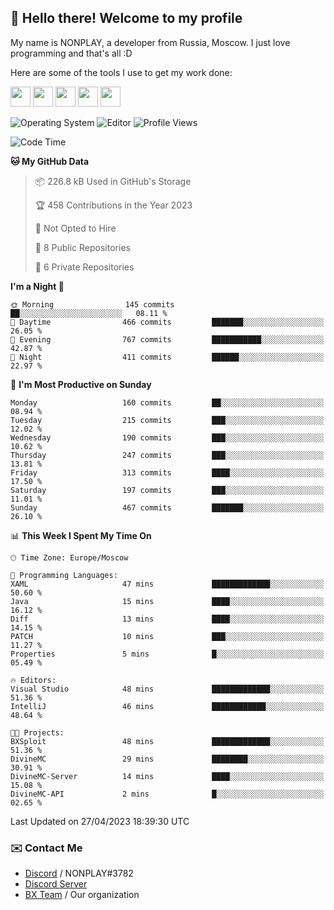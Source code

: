 ## :wave: Hello there! Welcome to my profile

My name is NONPLAY, a developer from Russia, Moscow. I just love programming and that's all :D

Here are some of the tools I use to get my work done:

<kbd><img height="32" src="https://img.icons8.com/color/2x/visual-studio-code-2019.png"></kbd>
<kbd><img height="32" src="https://img.icons8.com/color/2x/linux.png"></kbd>
<kbd><img height="32" src="https://img.icons8.com/fluent/2x/console.png"></kbd>
<kbd><img height="32" src="https://img.icons8.com/color/2x/open-source.png"></kbd>
<kbd><img height="32" src="https://img.icons8.com/color/2x/git.png"></kbd>

![Operating System](https://img.shields.io/badge/OS-Windows%2010%20Pro-informational?style=for-the-badge&logo=Windows&logoColor=white&color=007ec6)
![Editor](https://img.shields.io/badge/Editor-VS%20Code-informational?style=for-the-badge&logo=Visual%20Studio%20Code&logoColor=white&color=007ec6)
![Profile Views](https://komarev.com/ghpvc/?username=NONPLAYT&color=blue&style=for-the-badge)

<!--START_SECTION:waka-->
![Code Time](http://img.shields.io/badge/Code%20Time-130%20hrs%2037%20mins-blue)

**🐱 My GitHub Data** 

> 📦 226.8 kB Used in GitHub's Storage 
 > 
> 🏆 458 Contributions in the Year 2023
 > 
> 🚫 Not Opted to Hire
 > 
> 📜 8 Public Repositories 
 > 
> 🔑 6 Private Repositories 
 > 
**I'm a Night 🦉** 

```text
🌞 Morning                145 commits         ██░░░░░░░░░░░░░░░░░░░░░░░   08.11 % 
🌆 Daytime                466 commits         ███████░░░░░░░░░░░░░░░░░░   26.05 % 
🌃 Evening                767 commits         ███████████░░░░░░░░░░░░░░   42.87 % 
🌙 Night                  411 commits         ██████░░░░░░░░░░░░░░░░░░░   22.97 % 
```
📅 **I'm Most Productive on Sunday** 

```text
Monday                   160 commits         ██░░░░░░░░░░░░░░░░░░░░░░░   08.94 % 
Tuesday                  215 commits         ███░░░░░░░░░░░░░░░░░░░░░░   12.02 % 
Wednesday                190 commits         ███░░░░░░░░░░░░░░░░░░░░░░   10.62 % 
Thursday                 247 commits         ███░░░░░░░░░░░░░░░░░░░░░░   13.81 % 
Friday                   313 commits         ████░░░░░░░░░░░░░░░░░░░░░   17.50 % 
Saturday                 197 commits         ███░░░░░░░░░░░░░░░░░░░░░░   11.01 % 
Sunday                   467 commits         ███████░░░░░░░░░░░░░░░░░░   26.10 % 
```


📊 **This Week I Spent My Time On** 

```text
🕑︎ Time Zone: Europe/Moscow

💬 Programming Languages: 
XAML                     47 mins             █████████████░░░░░░░░░░░░   50.60 % 
Java                     15 mins             ████░░░░░░░░░░░░░░░░░░░░░   16.12 % 
Diff                     13 mins             ████░░░░░░░░░░░░░░░░░░░░░   14.15 % 
PATCH                    10 mins             ███░░░░░░░░░░░░░░░░░░░░░░   11.27 % 
Properties               5 mins              █░░░░░░░░░░░░░░░░░░░░░░░░   05.49 % 

🔥 Editors: 
Visual Studio            48 mins             █████████████░░░░░░░░░░░░   51.36 % 
IntelliJ                 46 mins             ████████████░░░░░░░░░░░░░   48.64 % 

🐱‍💻 Projects: 
BXSploit                 48 mins             █████████████░░░░░░░░░░░░   51.36 % 
DivineMC                 29 mins             ████████░░░░░░░░░░░░░░░░░   30.91 % 
DivineMC-Server          14 mins             ████░░░░░░░░░░░░░░░░░░░░░   15.08 % 
DivineMC-API             2 mins              █░░░░░░░░░░░░░░░░░░░░░░░░   02.65 % 
```


 Last Updated on 27/04/2023 18:39:30 UTC
<!--END_SECTION:waka-->

### ✉️ Contact Me

- [Discord](https://discord.com/users/597087584090587177) / NONPLAY#3782
- [Discord Server](https://discord.gg/p7cxhw7E2M)
- [BX Team](https://github.com/BX-Team) / Our organization
